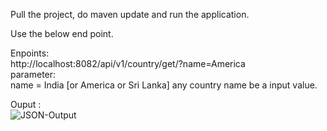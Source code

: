Pull the project, do maven update and run the application.<br>

Use the below end point.<br>

Enpoints:<br>
http://localhost:8082/api/v1/country/get/?name=America <br>
 parameter:<br>
   name = India  [or America or Sri Lanka] any country name be a input value.<br>

   Ouput : <br>
   ![JSON-Output](https://github.com/ChandrasekarPerumal/CountrySimilarity/assets/47257171/59d24007-53fe-4bb9-90a9-0f9a979dad7c)

   
   
   
